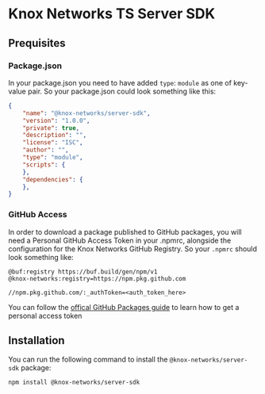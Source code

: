 # Knox Networks TS Server SDK

## Prequisites
### Package.json
In your package.json you need to have added `type`: `module` as one of key-value pair. So your package.json could look something like this:
```json
{
    "name": "@knox-networks/server-sdk",
    "version": "1.0.0",
    "private": true,
    "description": "",
    "license": "ISC",
    "author": "",
    "type": "module",
    "scripts": {
    },
    "dependencies": {
    },
}
```

### GitHub Access
In order to download a package published to GitHub packages, you will need a Personal GitHub Access Token in your .npmrc, alongside the configuration for the Knox Networks GitHub Registry. So your `.npmrc` should look something like:
```
@buf:registry https://buf.build/gen/npm/v1
@knox-networks:registry=https://npm.pkg.github.com

//npm.pkg.github.com/:_authToken=<auth_token_here>
```

You can follow the [offical GitHub Packages guide](https://docs.github.com/en/packages/working-with-a-github-packages-registry/working-with-the-npm-registry#authenticating-to-github-packages) to learn how to get a personal access token

## Installation
You can run the following command to install the `@knox-networks/server-sdk` package:
```sh
npm install @knox-networks/server-sdk
```
